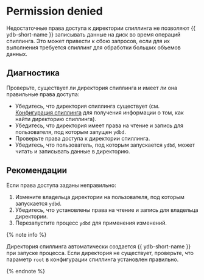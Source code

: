 # Permission denied

Недостаточные права доступа к директории спиллинга не позволяют {{ ydb-short-name }} записывать данные на диск во время операций спиллинга. Это может привести к сбою запросов, если для их выполнения требуется спиллинг для обработки больших объемов данных.

## Диагностика

Проверьте, существует ли директория спиллинга и имеет ли она правильные права доступа:

- Убедитесь, что директория спиллинга существует (см. [Конфигурация спиллинга](../../reference/configuration/table_service_config.md#root) для получения информации о том, как найти директорию спиллинга).
- Убедитесь, что директория имеет права на чтение и запись для пользователя, под которым запущен `ydbd`.
- Проверьте права доступа к директории спиллинга.
- Убедитесь, что пользователь, под которым запускается `ydbd`, может читать и записывать данные в директорию.

## Рекомендации

Если права доступа заданы неправильно:

1. Измените владельца директории на пользователя, под которым запускается `ydbd`.
2. Убедитесь, что установлены права на чтение и запись для владельца директории.
3. Перезапустите процесс `ydbd` для применения изменений.

{% note info %}

Директория спиллинга автоматически создается {{ ydb-short-name }} при запуске процесса. Если директория не существует, проверьте, что параметр `root` в конфигурации спиллинга установлен правильно.

{% endnote %}
